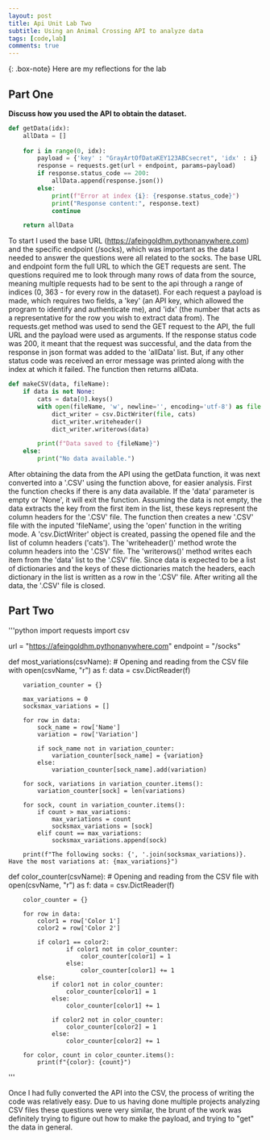 ```yaml
---
layout: post
title: Api Unit Lab Two
subtitle: Using an Animal Crossing API to analyze data
tags: [code,lab]
comments: true
---
```

{: .box-note}
Here are my reflections for the lab

## Part One

**Discuss how you used the API to obtain the dataset.**

```python
def getData(idx):
    allData = []
    
    for i in range(0, idx):
        payload = {'key' : "GrayArtOfDataKEY123ABCsecret", 'idx' : i}
        response = requests.get(url + endpoint, params=payload)
        if response.status_code == 200:
            allData.append(response.json())
        else:
            print(f"Error at index {i}: {response.status_code}")
            print("Response content:", response.text) 
            continue

    return allData
```
To start I used the base URL (https://afeingoldhm.pythonanywhere.com) and the specific endpoint (/socks), which was important as the data I needed to answer the questions were all related to the socks. The base URL and endpoint form the full URL to which the GET requests are sent. The questions required me to look through many rows of data from the source, meaning multiple requests had to be sent to the api through a range of indices (0, 363 - for every row in the dataset). For each request a payload is made, which requires two fields, a 'key' (an API key, which allowed the program to identify and authenticate me), and 'idx' (the number that acts as a representative for the row you wish to extract data from). The requests.get method was used to send the GET request to the API, the full URL and the payload were used as arguments. If the response status code was 200, it meant that the request was successful, and the data from the response in json format was added to the 'allData' list. But, if any other status code was received an error message was printed along with the index at which it failed. The function then returns allData. 

```python
def makeCSV(data, fileName):
    if data is not None:
        cats = data[0].keys()
        with open(fileName, 'w', newline='', encoding='utf-8') as file:
            dict_writer = csv.DictWriter(file, cats)
            dict_writer.writeheader()
            dict_writer.writerows(data)

        print(f"Data saved to {fileName}")
    else:
        print("No data available.")
```
After obtaining the data from the API using the getData function, it was next converted into a '.CSV' using the function above, for easier analysis. First the function checks if there is any data available. If the 'data' parameter is empty or 'None', it will exit the function. Assuming the data is not empty, the data extracts the key from the first item in the list, these keys represent the column headers for the '.CSV' file. The function then creates a new '.CSV' file with the inputed 'fileName', using the 'open' function in the writing mode. A 'csv.DictWriter' object is created, passing the opened file and the list of column headers ('cats'). The 'writeheader()' method wrote the column headers into the '.CSV' file. The 'writerows()' method writes each item from the 'data' list to the '.CSV' file. Since data is expected to be a list of dictionaries and the keys of these dictionaries match the headers, each dictionary in the list is written as a row in the '.CSV' file. After writing all the data, the '.CSV' file is closed. 

## Part Two

'''python
import requests
import csv

url = "https://afeingoldhm.pythonanywhere.com"
endpoint = "/socks"

def most_variations(csvName):
    # Opening and reading from the CSV file
    with open(csvName, "r") as f:
        data = csv.DictReader(f)

        variation_counter = {}

        max_variations = 0
        socksmax_variations = []

        for row in data:
            sock_name = row['Name']
            variation = row['Variation']

            if sock_name not in variation_counter:
                variation_counter[sock_name] = {variation}
            else:
                variation_counter[sock_name].add(variation)

        for sock, variations in variation_counter.items():
            variation_counter[sock] = len(variations)

        for sock, count in variation_counter.items():    
            if count > max_variations:
                max_variations = count
                socksmax_variations = [sock]
            elif count == max_variations:
                socksmax_variations.append(sock)

        print(f"The following socks: {', '.join(socksmax_variations)}. Have the most variations at: {max_variations}")

def color_counter(csvName):
    # Opening and reading from the CSV file
    with open(csvName, "r") as f:
        data = csv.DictReader(f)

        color_counter = {}

        for row in data:
            color1 = row['Color 1']
            color2 = row['Color 2']

            if color1 == color2:
                    if color1 not in color_counter:
                        color_counter[color1] = 1
                    else:
                        color_counter[color1] += 1
            else:
                if color1 not in color_counter:
                    color_counter[color1] = 1
                else:
                    color_counter[color1] += 1

                if color2 not in color_counter:
                    color_counter[color2] = 1
                else:
                    color_counter[color2] += 1

        for color, count in color_counter.items():
            print(f"{color}: {count}")
'''

Once I had fully converted the API into the CSV, the process of writing the code was relatively easy. Due to us having done multiple projects analyzing CSV files these questions were very similar, the brunt of the work was definitely trying to figure out how to make the payload, and trying to "get" the data in general. 
